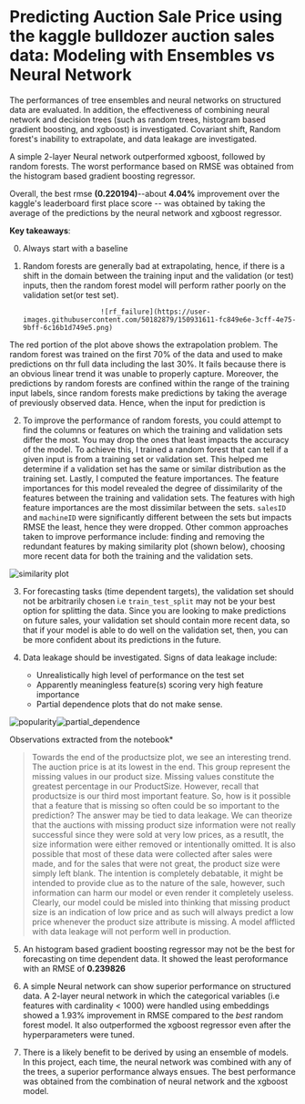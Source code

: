 # Predicting Auction Sale Price using the kaggle bulldozer auction sales data: Modeling with Ensembles vs Neural Network
The performances of tree ensembles and neural networks on structured data are evaluated. In addition, the effectiveness of combining neural network and decision trees (such as random trees, histogram based gradient boosting, and xgboost) is investigated.
Covariant shift, Random forest's inability to extrapolate, and data leakage are investigated.

A simple 2-layer Neural network outperformed xgboost, followed by random forests. The worst performance based on RMSE was obtained from the histogram based gradient boosting regressor.

Overall, the best rmse **(0.220194)**--about **4.04%** improvement over the kaggle's leaderboard first place score -- was obtained by taking the average of the predictions by the neural network and xgboost regressor.

**Key takeaways**: 

0. Always start with a baseline

1. Random forests are generally bad at extrapolating, hence, if there is a shift in the domain between the training input and the validation (or test) inputs, then the random forest model will perform rather poorly on the validation set(or test set).

                          ![rf_failure](https://user-images.githubusercontent.com/50182879/150931611-fc849e6e-3cff-4e75-9bff-6c16b1d749e5.png)
The red portion of the plot above shows the extrapolation problem. The random forest was trained on the first 70% of the data and used to make predictions on thr full data including the last 30%. It fails because there is an obvious linear trend it was unable to properly capture. Moreover, the predictions by random forests are confined within the range of the training input labels, since random forests make predictions by taking the average of previously observed data. Hence, when the input for prediction is 

2. To improve the performance of random forests, you could attempt to find the columns or features on which the training and validation sets differ the most. You may drop the ones that least impacts the accuracy of the model. To achieve this, I trained a random forest that can tell if a given input is from a training set or validation set. This helped me determine if a validation set has the same or similar distribution as the training set. Lastly, I computed the feature importances. The feature importances for this model revealed the degree of dissimilarity of the features between the training and validation sets. The features with high feature importances are the most dissimilar between the sets. `salesID` and `machineID` were significantly different between the sets but impacts RMSE the least, hence they were dropped. Other common approaches taken to improve performance include: finding and removing the redundant features by making similarity plot (shown below), choosing more recent data for both the training and the validation sets.

![similarity plot](https://user-images.githubusercontent.com/50182879/150974957-702920eb-c41d-411c-bc9c-4ebfa94316e7.png)


3. For forecasting tasks (time dependent targets), the validation set should not be arbitrarily chosen i.e `train_test_split` may not be your best option for splitting the data. Since you are looking to make predictions on future sales, your validation set should contain more recent data, so that if your model is able to do well on the validation set, then, you can be more confident about its predictions in the future.

4. Data leakage should be investigated. Signs of data leakage include:
   * Unrealistically high level of performance on the test set
   * Apparently meaningless feature(s) scoring very high feature importance
   * Partial dependence plots that do not make sense.
  
  ![popularity](https://user-images.githubusercontent.com/50182879/150969313-721a0836-ae6d-410c-9fda-18f2e8461d95.png)![partial_dependence](https://user-images.githubusercontent.com/50182879/150969324-ce23809b-6d18-4f7a-8237-7322bab2a411.png)
  
Observations extracted from the notebook*
> Towards the end of the productsize plot, we see an interesting trend. The auction price is at its lowest in the end. This group represent the missing values in our product size. Missing values constitute the greatest percentage in our ProductSize. However, recall that productsize is our third most important feature. So, how is it possible that a feature that is missing so often could be so important to the prediction? The answer may be tied to data leakage. We can theorize that the auctions with missing product size information were not really successful since they were sold at very low prices, as a resutlt, the size information were either removed or intentionally omitted. It is also possible that most of these data were collected after sales were made, and for the sales that were not great, the product size were simply left blank. The intention is completely debatable, it might be intended to provide clue as to the nature of the sale, however, such information can harm our model or even render it completely useless. Clearly, our model could be misled into thinking that missing product size is an indication of low price and as such will always predict a low price whenever the product size attribute is missing. A model afflicted with data leakage will not perform well in production.


5. An histogram based gradient boosting regressor may not be the best for forecasting on time dependent data. It showed the least peroformance with an RMSE of **0.239826**

6. A simple Neural network can show superior performance on structured data. A 2-layer neural network in which the categorical variables (i.e features with cardinality < 1000) were handled using embeddings showed a 1.93% improvement in RMSE compared to the _best_ random forest model. It also outperformed the xgboost regressor even after the hyperparameters were tuned. 

7. There is a likely benefit to be derived by using an ensemble of models. In this project, each time, the neural network was combined with any of the trees, a superior performance always ensues. The best performance was obtained from the combination of neural network and the xgboost model. 
